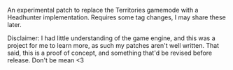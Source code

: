An experimental patch to replace the Territories gamemode with a Headhunter implementation.
Requires some tag changes, I may share these later.

Disclaimer:
I had little understanding of the game engine, and this was a project for me to learn more, as such my patches aren't well written. That said, this is a proof of concept, and something that'd be revised before release.
Don't be mean <3
